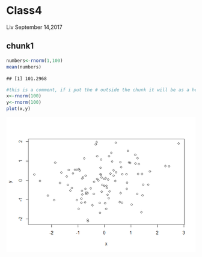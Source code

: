 Class4
================
Liv
September 14,2017

chunk1
------

``` r
numbers<-rnorm(1,100)
mean(numbers)
```

    ## [1] 101.2968

``` r
#this is a comment, if i put the # outside the chunk it will be as a header
x<-rnorm(100)
y<-rnorm(100)
plot(x,y)
```

![](class4_files/figure-markdown_github-ascii_identifiers/unnamed-chunk-1-1.png)
